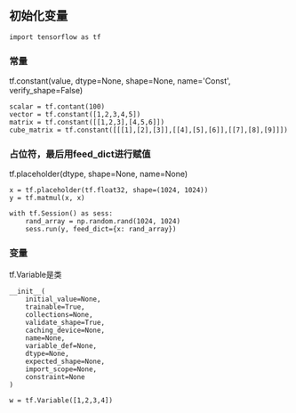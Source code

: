 ## 初始化变量

    import tensorflow as tf

### 常量

tf.constant(value, dtype=None, shape=None, name='Const', verify_shape=False)

    scalar = tf.contant(100)
    vector = tf.constant([1,2,3,4,5])
    matrix = tf.constant([[1,2,3],[4,5,6]])
    cube_matrix = tf.constant([[[1],[2],[3]],[[4],[5],[6]],[[7],[8],[9]]])


### 占位符，最后用feed_dict进行赋值

tf.placeholder(dtype, shape=None, name=None)
    
    x = tf.placeholder(tf.float32, shape=(1024, 1024))
    y = tf.matmul(x, x)
    
    with tf.Session() as sess:
        rand_array = np.random.rand(1024, 1024)
        sess.run(y, feed_dict={x: rand_array})

### 变量

tf.Variable是类

    __init__(
        initial_value=None,
        trainable=True,
        collections=None,
        validate_shape=True,
        caching_device=None,
        name=None,
        variable_def=None,
        dtype=None,
        expected_shape=None,
        import_scope=None,
        constraint=None
    )

    w = tf.Variable([1,2,3,4])
    
    
